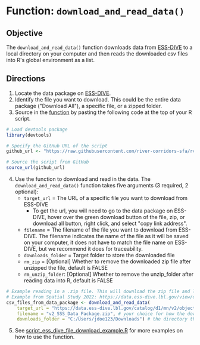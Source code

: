 # Function: `download_and_read_data()`
## Objective
The `download_and_read_data()` function downloads data from [ESS-DIVE](https://data.ess-dive.lbl.gov/data) to a local directory on your computer and then reads the downloaded csv files into R's global environment as a list.
## Directions
1. Locate the data package on [ESS-DIVE](https://data.ess-dive.lbl.gov/data).
2. Identify the file you want to download. This could be the entire data package ("Download All"), a specific file, or a zipped folder. 
3. Source in the [function](https://github.com/river-corridors-sfa/rcsfa-essdive-api/blob/main/ESS-DIVE_Download_R/script_ess_dive_file_download_function.R) by pasting the following code at the top of your R script.

``` R
# Load devtools package
library(devtools)

# Specify the GitHub URL of the script
github_url <- "https://raw.githubusercontent.com/river-corridors-sfa/rcsfa-data_processing_for_publication/refs/heads/main/Data_Package_ESS-DIVE/download_from_ESS-DIVE_landing_page/ESS-DIVE_Download_R/script_ess_dive_file_download_function.R"

# Source the script from GitHub
source_url(github_url)
```

4. Use the function to download and read in the data. The `download_and_read_data()` function takes five arguments (3 required, 2 optional):
	- `target_url` = The URL of a specific file you want to download from ESS-DIVE
 		- To get the url, you will need to go to the data package on ESS-DIVE, hover over the green download button of the file, zip, or download all button, right click, and select "copy link address". 
	- `filename` = The filename of the file you want to download from ESS-DIVE. The filename indicates the name of the file as it  will be saved on  your computer, it does not have to match the file name on ESS-DIVE, but we recommend it does for traceability.
	- `downloads_folder` = Target folder to store the downloaded file
	- `rm_zip` = [Optional] Whether to remove the downloaded zip file after unzipped the file, default is FALSE
	- `rm_unzip_folder`: [Optional] Whether to remove the unzip_folder after reading data into R, default is FALSE  
``` R
# Example reading in a .zip file. This will download the zip file and load in all the .csv files within the .zip into R
# Example from Spatial Study 2022: https://data.ess-dive.lbl.gov/view/doi:10.15485/1969566
csv_files_from_data_package <- download_and_read_data(
	target_url = "https://data.ess-dive.lbl.gov/catalog/d1/mn/v2/object/ess-dive-e99c54f68893641-20230824T171850688", # the url from ess-dive
	filename = "v2_SSS_Data_Package.zip", # your choice for how the downloaded zip will be named
	downloads_folder = "C:/Users/jdoe123/Downloads") # the directory the .zip will save to
```

5. See [script_ess_dive_file_download_example.R](https://github.com/river-corridors-sfa/rcsfa-essdive-api/blob/main/ESS-DIVE_Download_R/script_ess_dive_file_download_example.R) for more examples on how to use the function.
